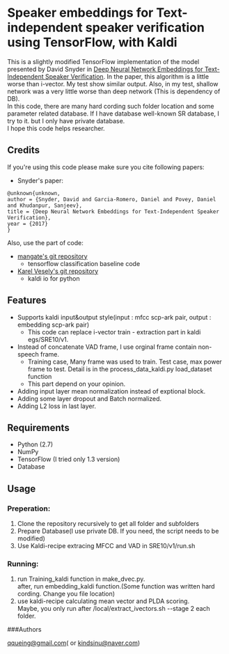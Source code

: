 # Speaker embeddings for Text-independent speaker verification using TensorFlow, with Kaldi
This is a slightly modified TensorFlow implementation of the model presented by David Snyder in [Deep Neural Network Embeddings for Text-Independent Speaker Verification](http://www.danielpovey.com/files/2017_interspeech_embeddings.pdf). In the paper, this algorithm is a little worse than i-vector. My test show similar output. Also, in my test, shallow network was a very little worse than deep network (This is dependency of DB). <br />
In this code, there are many hard cording such folder location and some parameter related database. If I have database well-known SR database, I try to it. but I only have private database.<br />
I hope this code helps researcher.


## Credits
If you're using this code please make sure you cite following papers:
- Snyder's paper:
```
@unknown{unknown,
author = {Snyder, David and Garcia-Romero, Daniel and Povey, Daniel and Khudanpur, Sanjeev},
title = {Deep Neural Network Embeddings for Text-Independent Speaker Verification},
year = {2017}
}
```

Also, use the part of code:
- [mangate's git repository](https://github.com/mangate/ConvNetSent)
   - tensorflow classification baseline code
- [Karel Vesely's git repository](https://github.com/vesis84/kaldi-io-for-python)
   - kaldi io for python

## Features
- Supports kaldi input&output style(input : mfcc scp-ark pair, output : embedding scp-ark pair)
    - This code can replace i-vector train - extraction part in kaldi egs/SRE10/v1.
- Instead of concatenate VAD frame, I use orginal frame contain non-speech frame.
    - Training case, Many frame was used to train. Test case, max power frame to test. Detail is in the process_data_kaldi.py load_dataset function
    - This part depend on your opinion.
- Adding input layer mean normalization instead of exptional block.
- Adding some layer dropout and Batch normalized.
- Adding L2 loss in last layer.


## Requirements
- Python (2.7)
- NumPy
- TensorFlow (I tried only 1.3 version)
- Database

## Usage
### Preperation:
1) Clone the repository recursively to get all folder and subfolders
2) Prepare Database(I use private DB. If you need, the script needs to be modified)
3) Use Kaldi-recipe extracing MFCC and VAD in SRE10/v1/run.sh


### Running:
1) run Training_kaldi function in make_dvec.py.<br />
   after, run embedding_kaldi function.(Some function was written hard cording. Change you file location)
2) use kaldi-recipe calculating mean vector and PLDA scoring.<br />
   Maybe, you only run after /local/extract_ivectors.sh --stage 2 each folder.


###Authors

qqueing@gmail.com( or kindsinu@naver.com)

